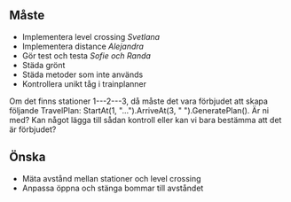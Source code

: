 ## Måste
* Implementera level crossing *Svetlana*
* Implementera distance *Alejandra*
* Gör test och testa *Sofie och Randa*
* Städa grönt
* Städa metoder som inte används
* Kontrollera unikt tåg i trainplanner

Om det finns stationer 1---2---3, då måste det vara förbjudet att skapa följande TravelPlan:     StartAt(1, "...").ArriveAt(3, "  ").GeneratePlan(). Är ni med? Kan något lägga till sådan kontroll eller kan vi bara bestämma att det är förbjudet?

## Önska
* Mäta avstånd mellan stationer och level crossing
* Anpassa öppna och stänga bommar till avståndet
